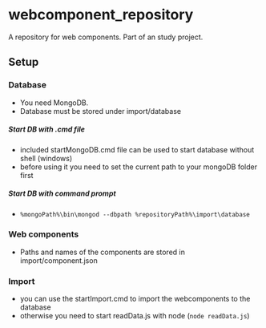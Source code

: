 # webcomponent_repository
A repository for web components. Part of an study project.

## Setup

### Database

* You need MongoDB. 
* Database must be stored under import/database

##### Start DB with .cmd file

* included startMongoDB.cmd file can be used to start database without shell (windows)
* before using it you need to set the current path to your mongoDB folder first

##### Start DB with command prompt

* `%mongoPath%\bin\mongod --dbpath %repositoryPath%\import\database`

### Web components

* Paths and names of the components are stored in import/component.json

### Import

* you can use the startImport.cmd to import the webcomponents to the database
* otherwise you need to start readData.js with node (`node readData.js`)
